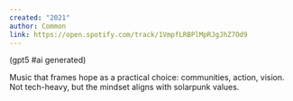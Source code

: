 ```yaml
---
created: "2021"
author: Common
link: https://open.spotify.com/track/1VmpfLRBPlMpRJgJhZ7Od9
---
```


(gpt5 #ai generated)

Music that frames hope as a practical choice: communities, action, vision. Not tech-heavy, but the mindset aligns with solarpunk values.